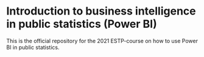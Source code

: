 # Introduction to business intelligence in public statistics (Power BI)

This is the official repository for the 2021 ESTP-course on how to use Power BI in public statistics.  
